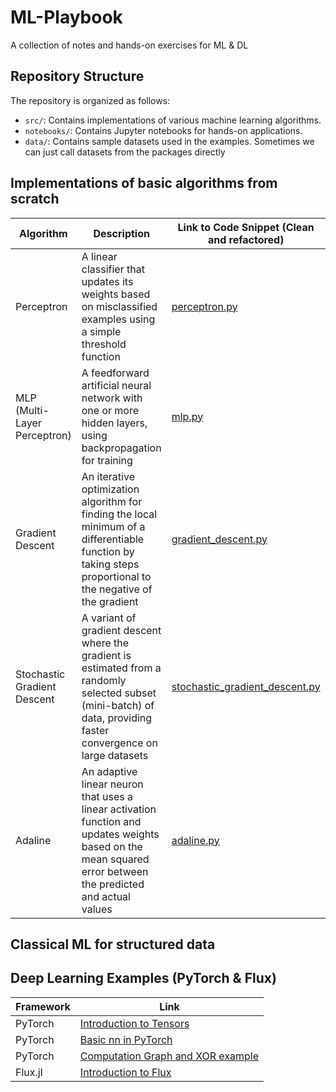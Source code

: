 # ML-Playbook
A collection of notes and hands-on exercises for ML &amp; DL

## Repository Structure
The repository is organized as follows:

- `src/`: Contains implementations of various machine learning algorithms.
- `notebooks/`: Contains Jupyter notebooks for hands-on applications.
- `data/`: Contains sample datasets used in the examples. Sometimes we can just call datasets from the packages directly

## Implementations of basic algorithms from scratch
| Algorithm                     | Description                                                                 | Link to Code Snippet (Clean and refactored)       | Illustration/Use Case                              |
|-------------------------------|-----------------------------------------------------------------------------|---------------------------------------------------|---------------------------------------------------|
| Perceptron                    | A linear classifier that updates its weights based on misclassified examples using a simple threshold function | [perceptron.py](src/basics/perceptron.py)         | [Perceptron Notebook](notebooks/perceptron.ipynb) |
| MLP (Multi-Layer Perceptron)  | A feedforward artificial neural network with one or more hidden layers, using backpropagation for training | [mlp.py](src/basics/mlp.py)                              | [MLP Notebook](notebooks/mlp.ipynb)               |
| Gradient Descent              | An iterative optimization algorithm for finding the local minimum of a differentiable function by taking steps proportional to the negative of the gradient | [gradient_descent.py](src/basics/gradient_descent.py)    | [Gradient Descent Notebook](notebooks/gradient_descent.ipynb) |
| Stochastic Gradient Descent   | A variant of gradient descent where the gradient is estimated from a randomly selected subset (mini-batch) of data, providing faster convergence on large datasets | [stochastic_gradient_descent.py](src/basics/stochastic_gradient_descent.py) | [Stochastic Gradient Descent Notebook](notebooks/stochastic_gradient_descent.ipynb) |
| Adaline                      | An adaptive linear neuron that uses a linear activation function and updates weights based on the mean squared error between the predicted and actual values | [adaline.py](src/basics/adaline.py)                      | [Adaline Notebook](notebooks/adaline.ipynb)       |

## Classical ML for structured data

## Deep Learning Examples (PyTorch & Flux)
| Framework | Link                                      |
|-----------|-------------------------------------------|
| PyTorch   | [Introduction to Tensors](notebook/intro_to_tensors.ipynb) |
| PyTorch   | [Basic nn in PyTorch](notebook/basic_nn_pytorch.ipynb)      |
| PyTorch   | [Computation Graph and XOR example](notebook/computation_graph_and_xor_example.ipynb)|
| Flux.jl   | [Introduction to Flux](notebook/intro_to_flux.ipynb)        |